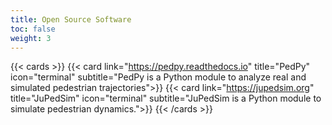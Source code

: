 ```yaml
---
title: Open Source Software 
toc: false
weight: 3
---
```


{{< cards >}}
  {{< card link="https://pedpy.readthedocs.io" title="PedPy" icon="terminal" subtitle="PedPy is a Python module to analyze real and simulated pedestrian trajectories">}}
  {{< card link="https://jupedsim.org" title="JuPedSim" icon="terminal" subtitle="JuPedSim is a Python module to simulate pedestrian dynamics.">}}
{{< /cards >}}
